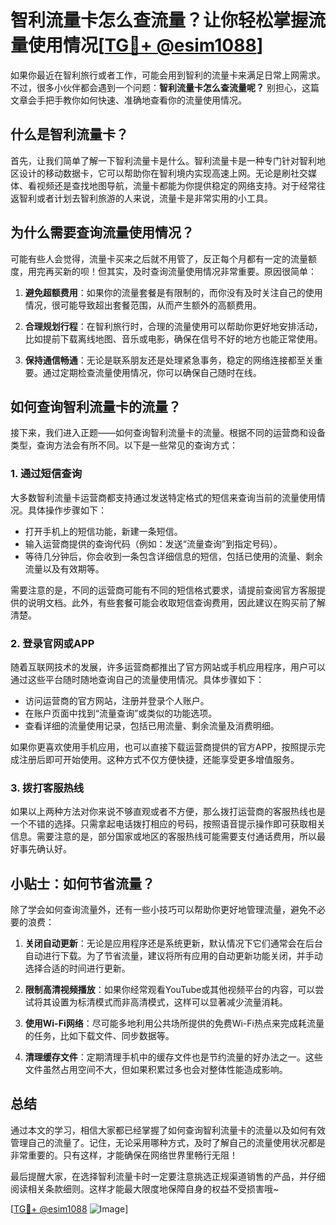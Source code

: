 # 智利流量卡怎么查流量？让你轻松掌握流量使用情况[[TG💪+ @esim1088](https://t.me/s/esim1088)]

如果你最近在智利旅行或者工作，可能会用到智利的流量卡来满足日常上网需求。不过，很多小伙伴都会遇到一个问题：**智利流量卡怎么查流量呢？** 别担心，这篇文章会手把手教你如何快速、准确地查看你的流量使用情况。

## 什么是智利流量卡？

首先，让我们简单了解一下智利流量卡是什么。智利流量卡是一种专门针对智利地区设计的移动数据卡，它可以帮助你在智利境内实现高速上网。无论是刷社交媒体、看视频还是查找地图导航，流量卡都能为你提供稳定的网络支持。对于经常往返智利或者计划去智利旅游的人来说，流量卡是非常实用的小工具。

## 为什么需要查询流量使用情况？

可能有些人会觉得，流量卡买来之后就不用管了，反正每个月都有一定的流量额度，用完再买新的呗！但其实，及时查询流量使用情况非常重要。原因很简单：

1. **避免超额费用**：如果你的流量套餐是有限制的，而你没有及时关注自己的使用情况，很可能导致超出套餐范围，从而产生额外的高额费用。
   
2. **合理规划行程**：在智利旅行时，合理的流量使用可以帮助你更好地安排活动，比如提前下载离线地图、音乐或电影，确保在信号不好的地方也能正常使用。

3. **保持通信畅通**：无论是联系朋友还是处理紧急事务，稳定的网络连接都至关重要。通过定期检查流量使用情况，你可以确保自己随时在线。

## 如何查询智利流量卡的流量？

接下来，我们进入正题——如何查询智利流量卡的流量。根据不同的运营商和设备类型，查询方法会有所不同。以下是一些常见的查询方式：

### 1. 通过短信查询

大多数智利流量卡运营商都支持通过发送特定格式的短信来查询当前的流量使用情况。具体操作步骤如下：

- 打开手机上的短信功能，新建一条短信。
- 输入运营商提供的查询代码（例如：发送“流量查询”到指定号码）。
- 等待几分钟后，你会收到一条包含详细信息的短信，包括已使用的流量、剩余流量以及有效期等。

需要注意的是，不同的运营商可能有不同的短信格式要求，请提前查阅官方客服提供的说明文档。此外，有些套餐可能会收取短信查询费用，因此建议在购买前了解清楚。

### 2. 登录官网或APP

随着互联网技术的发展，许多运营商都推出了官方网站或手机应用程序，用户可以通过这些平台随时随地查询自己的流量使用情况。具体步骤如下：

- 访问运营商的官方网站，注册并登录个人账户。
- 在账户页面中找到“流量查询”或类似的功能选项。
- 查看详细的流量使用记录，包括已用流量、剩余流量及消费明细。

如果你更喜欢使用手机应用，也可以直接下载运营商提供的官方APP，按照提示完成注册后即可开始使用。这种方式不仅方便快捷，还能享受更多增值服务。

### 3. 拨打客服热线

如果以上两种方法对你来说不够直观或者不方便，那么拨打运营商的客服热线也是一个不错的选择。只需拿起电话拨打相应的号码，按照语音提示操作即可获取相关信息。需要注意的是，部分国家或地区的客服热线可能需要支付通话费用，所以最好事先确认好。

## 小贴士：如何节省流量？

除了学会如何查询流量外，还有一些小技巧可以帮助你更好地管理流量，避免不必要的浪费：

1. **关闭自动更新**：无论是应用程序还是系统更新，默认情况下它们通常会在后台自动进行下载。为了节省流量，建议将所有应用的自动更新功能关闭，并手动选择合适的时间进行更新。

2. **限制高清视频播放**：如果你经常观看YouTube或其他视频平台的内容，可以尝试将其设置为标清模式而非高清模式，这样可以显著减少流量消耗。

3. **使用Wi-Fi网络**：尽可能多地利用公共场所提供的免费Wi-Fi热点来完成耗流量的任务，比如下载文件、同步数据等。

4. **清理缓存文件**：定期清理手机中的缓存文件也是节约流量的好办法之一。这些文件虽然占用空间不大，但如果积累过多也会对整体性能造成影响。

## 总结

通过本文的学习，相信大家都已经掌握了如何查询智利流量卡的流量以及如何有效管理自己的流量了。记住，无论采用哪种方式，及时了解自己的流量使用状况都是非常重要的。只有这样，才能确保在网络世界里畅行无阻！

最后提醒大家，在选择智利流量卡时一定要注意挑选正规渠道销售的产品，并仔细阅读相关条款细则。这样才能最大限度地保障自身的权益不受损害哦~

[[TG💪+ @esim1088](https://t.me/s/esim1088) ![Image](https://i.postimg.cc/4NQfJmqS/Snipaste-2025-05-13-00-14-12.png)]